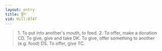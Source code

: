 ```yaml
---
layout: entry
title: སྟོབ་
vid: Hill:0747
---
```

> 1\. To put into another's mouth, to feed\. 2\. To offer, make a donation CD\. To give, give and take DK\. To give, offer something to another (e\.g\. food) DS\. To offer, give TC\.



